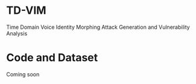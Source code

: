 # TD-VIM
Time Domain Voice Identity Morphing Attack Generation and Vulnerability Analysis
# Code and Dataset
Coming soon
